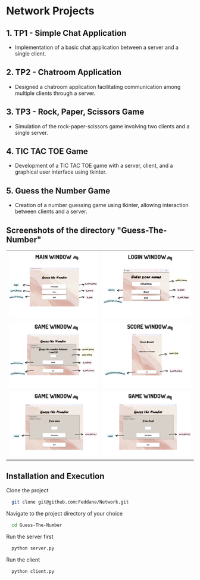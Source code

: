 # Network Projects





## 1. TP1 - Simple Chat Application
- Implementation of a basic chat application between a server and a single client.

## 2. TP2 - Chatroom Application
- Designed a chatroom application facilitating communication among multiple clients through a server.

## 3. TP3 - Rock, Paper, Scissors Game
- Simulation of the rock-paper-scissors game involving two clients and a single server.

## 4. TIC TAC TOE Game
- Development of a TIC TAC TOE game with a server, client, and a graphical user interface using tkinter.

## 5. Guess the Number Game
- Creation of a number guessing game using tkinter, allowing interaction between clients and a server.

## Screenshots of the directory "Guess-The-Number"

| | |
|---|---|
| ![Image 1](https://github.com/Feddane/Network/blob/main/Guess-The-Number/Explanation/Main_Window.png) | ![Image 2](https://github.com/Feddane/Network/blob/main/Guess-The-Number/Explanation/Login_window.png) |
| ![Image 3](https://github.com/Feddane/Network/blob/main/Guess-The-Number/Explanation/Game_window%20.png) | ![Image 4](https://github.com/Feddane/Network/blob/main/Guess-The-Number/Explanation/Score_window.png) |
| ![Image 5](https://github.com/Feddane/Network/blob/main/Guess-The-Number/Explanation/Game_window_won.png) | ![Image 6](https://github.com/Feddane/Network/blob/main/Guess-The-Number/Explanation/Game_window_lost.png) |





## Installation and Execution

Clone the project

```bash
  git clone git@github.com:Feddane/Network.git
```

Navigate to the project directory of your choice

```bash
  cd Guess-The-Number
```

Run the server first

```bash
  python server.py
```

Run the client

```bash
  python client.py
```
